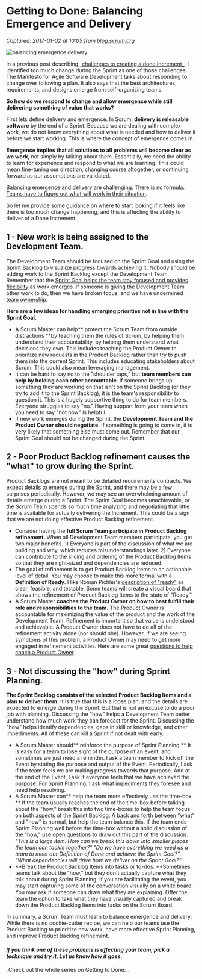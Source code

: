 # Getting to Done: Balancing Emergence and Delivery

_Captured: 2017-01-02 at 10:05 from [blog.scrum.org](https://blog.scrum.org/balancing-emergence-delivery/)_

![balancing emergence delivery](https://s3.amazonaws.com/scrumorg-blog/wp-content/uploads/2016/12/27210500/noun_15744-750x410.png)

In a previous post describing _[challenges to creating a done Increment_](http://www.agilesocks.com/5-challenges-creating-done-increment/), I identified too much change during the Sprint as one of those challenges. The Manifesto for Agile Software Development talks about responding to change over following a plan. It also says that the best architectures, requirements, and designs emerge from self-organizing teams.

**So how do we respond to change and allow emergence while still delivering something of value that works?**

First lets define delivery and emergence. In Scrum, **delivery is releasable software** by the end of a Sprint. Because we are dealing with complex work, we do not know everything about what is needed and how to deliver it before we start working. This is where the concept of emergence comes in.

**Emergence implies that all solutions to all problems will become clear as we work**, not simply by talking about them. Essentially, we need the ability to learn for experience and respond to what we are learning. This could mean fine-tuning our direction, changing course altogether, or continuing forward as our assumptions are validated.

Balancing emergence and delivery are challenging. There is no formula. [Teams have to figure out what will work in their situation](https://blog.scrum.org/scrum-complexity-and-universal-truths/).

So let me provide some guidance on where to start looking if it feels like there is too much change happening, and this is affecting the ability to deliver of a Done Increment.

## 1 - New work is being assigned to the Development Team.

The Development Team should be focused on the Sprint Goal and using the Sprint Backlog to visualize progress towards achieving it. Nobody should be adding work to the Sprint Backlog except the Development Team. Remember that the [Sprint Goal helps the team stay focused and provides flexibility](https://blog.scrum.org/creating-good-sprint-goals/) as work emerges. If someone is giving the Development Team other work to do, then we have broken focus, and we have undermined [team ownership](https://blog.scrum.org/team-ownership-done/).

**Here are a few ideas for handling emerging priorities not in line with the Sprint Goal.**

  * A Scrum Master can help** protect the Scrum Team from outside distractions **by teaching them the rules of Scrum, by helping them understand their accountability, by helping them understand what decisions they own. This includes teaching the Product Owner to prioritize new requests in the Product Backlog rather than try to push them into the current Sprint. This includes educating stakeholders about Scrum. This could also mean leveraging management.
  * It can be hard to say no to the "shoulder taps," but **team members can help by holding each other accountable**. If someone brings up something they are working on that isn't on the Sprint Backlog (or they try to add it to the Sprint Backlog), it is the team's responsibility to question it. This is a hugely supportive thing to do for team members. Everyone struggles to say "no." Having support from your team when you need to say "not now" is helpful.
  * If new work emerges during the Sprint, the **Development Team and the Product Owner should negotiate**. If something is going to come in, it is very likely that something else must come out. Remember that our Sprint Goal should not be changed during the Sprint.

## 2 - Poor Product Backlog refinement causes the "what" to grow during the Sprint.

Product Backlogs are not meant to be detailed requirements contracts. We expect details to emerge during the Sprint, and there may be a few surprises periodically. However, we may see an overwhelming amount of details emerge during a Sprint. The Sprint Goal becomes unachievable, or the Scrum Team spends so much time analyzing and negotiating that little time is available for actually delivering the Increment. This could be a sign that we are not doing effective Product Backlog refinement.

  * Consider having the **full Scrum Team participate in Product Backlog refinement.** When all Development Team members participate, you get two major benefits. 1) Everyone is part of the discussion of what we are building and why, which reduces misunderstandings later. 2) Everyone can contribute to the slicing and ordering of the Product Backlog Items so that they are right-sized and dependencies are reduced.
  * The goal of refinement is to get Product Backlog Items to an actionable level of detail. You may choose to make this more formal with a **Definition of Ready**. I like Roman Pichler's [description of "ready"](http://www.romanpichler.com/blog/the-definition-of-ready/) as clear, feasible, and testable. Some teams will create a visual board that shows the refinement of Product Backlog Items to the state of "Ready."
  * A Scrum Master **coaches the Product Owner on how to best fulfill their role and responsibilities to the team.** The Product Owner is accountable for maximizing the value of the product and the work of the Development Team. Refinement is important so that value is understood and achievable. A Product Owner does not have to do all of the refinement activity alone (nor should she). However, if we are seeing symptoms of this problem, a Product Owner may need to get more engaged in refinement activities. Here are some great [questions to help coach a Product Owner](https://blog.scrum.org/10-product-owner-questions/).

## 3 - Not discussing the "how" during Sprint Planning.

**The Sprint Backlog consists of the selected Product Backlog Items and a plan to deliver them.** It is true that this is a loose plan, and the details are expected to emerge during the Sprint. But that is not an excuse to do a poor job with planning. Discussing the "how" helps a Development Team better understand how much work they can forecast for the Sprint. Discussing the "how" helps identify dependencies, gaps in skill or knowledge, and other impediments. All of these can kill a Sprint if not dealt with early.

  * A Scrum Master should** reinforce the purpose of Sprint Planning.** It is easy for a team to lose sight of the purpose of an event, and sometimes we just need a reminder. I ask a team member to kick off the Event by stating the purpose and output of the Event. Periodically, I ask if the team feels we are making progress towards that purpose. And at the end of the Event, I ask if everyone feels that we have achieved the purpose. For Sprint Planning, I ask what impediments they foresee and need help resolving.
  * A Scrum Master can** help the team more effectively use the time-box. ** If the team usually reaches the end of the time-box before talking about the "how," break this into two time-boxes to help the team focus on both aspects of the Sprint Backlog. A back and forth between "what" and "how" is normal, but help the team balance this. If the team ends Sprint Planning well before the time-box without a solid discussion of the "how," use open questions to draw out this part of the discussion. _"This is a large item. How can we break this down into smaller pieces the team can tackle together?"_ _"Do we have everything we need as a team to meet our Definition of Done and achieve the Sprint Goal?" "What dependencies will drive how we deliver on the Sprint Goal?"_
  * **Break the Product Backlog Items into tasks or to-dos. **Sometimes teams talk about the "how," but they don't actually capture what they talk about during Sprint Planning. If you are facilitating the event, you may start capturing some of the conversation visually on a white board. You may ask if someone can draw what they are explaining. Offer the team the option to take what they have visually captured and break down the Product Backlog Items into tasks on the Scrum Board.

In summary, a Scrum Team must learn to balance emergence and delivery. While there is no cookie-cutter recipe, we can help our teams use the Product Backlog to prioritize new work, have more effective Sprint Planning, and improve Product Backlog refinement.

#### _If you think one of these problems is affecting your team, pick a technique and try it. Let us know how it goes._

_Check out the whole series on Getting to Done: _
